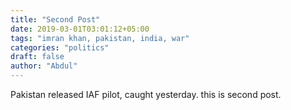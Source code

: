 ```yaml
---
title: "Second Post"
date: 2019-03-01T03:01:12+05:00
tags: "imran khan, pakistan, india, war"
categories: "politics"
draft: false
author: "Abdul"
---
```

Pakistan released IAF pilot, caught yesterday.
this is second post.

